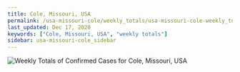 ```yaml
---
title: Cole, Missouri, USA
permalink: /usa-missouri-cole/weekly_totals/usa-missouri-cole-weekly_totals.html
last_updated: Dec 17, 2020
keywords: ["Cole, Missouri, USA", "weekly totals"]
sidebar: usa-missouri-cole_sidebar
---
```


![Weekly Totals of Confirmed Cases for Cole, Missouri, USA](/covid_tracker/images/graphs/usa-missouri-cole-weekly_totals_graph.png)
